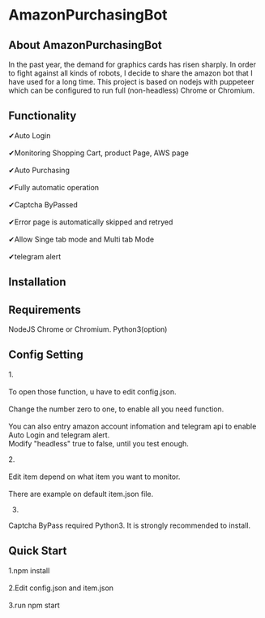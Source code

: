 AmazonPurchasingBot
====
About AmazonPurchasingBot
-------
In the past year, the demand for graphics cards has risen sharply. In order to fight against all kinds of robots, I decide to share the amazon bot that I have used for a long time.
This project is based on nodejs with puppeteer which can be configured to run full (non-headless) Chrome or Chromium.

Functionality
-------
✔Auto Login<br>  
✔Monitoring Shopping Cart, product Page, AWS page<br>  
✔Auto Purchasing <br>  
✔Fully automatic operation<br>  
✔Captcha ByPassed<br>  
✔Error page is automatically skipped and retryed<br>  
✔Allow Singe tab mode and Multi tab Mode<br>  
✔telegram alert<br>  

Installation
-------

Requirements
-------
NodeJS Chrome or Chromium.
Python3(option)

Config Setting
-------
1.<br>  
To open those function, u have to edit config.json.<br>  
Change the number zero to one, to enable all you need function.<br>  
You can also entry amazon account infomation and telegram api to enable Auto Login and telegram alert.<br>
Modify "headless" true to false, until you test enough.

2.<br>  
Edit item depend on what item you want to monitor.<br>  
There are example on default item.json file.<br>  

3.
Captcha ByPass required Python3.
It is strongly recommended to install.

Quick Start
-------
1.npm install<br>  
2.Edit config.json and item.json<br>  
3.run npm start<br>  


